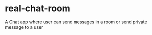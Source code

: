 # real-chat-room
A Chat app where user can send messages in a room or send private message to a user
